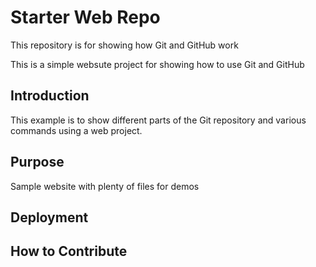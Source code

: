 # Starter Web Repo

This repository is for showing how Git and GitHub work

This is a simple websute project for showing how to use Git and GitHub

## Introduction

This example is to show different parts of the Git repository and various commands using a web project.

## Purpose

Sample website with plenty of files for demos

## Deployment

## How to Contribute

